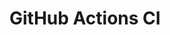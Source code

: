 # GitHub Actions CI
























































































































































































































































































































































































































































































































































































































































































































































































































































































































































































































































































































































































































































































































































































































































































































































































































































































































































































































































































































































































































































































































































































































































































































































































































































































































































































































































































































































































































































































































































































































































































































